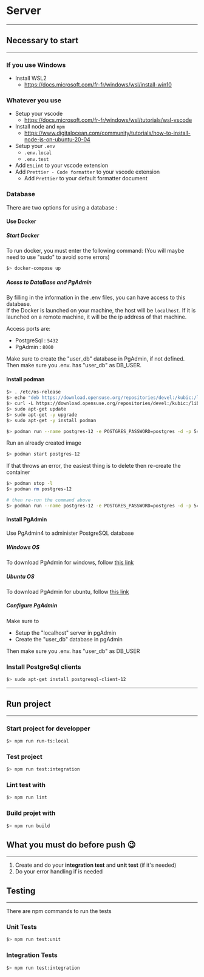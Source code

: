# Server

------------

## Necessary to start

------------

### If you use Windows

* Install WSL2
  * <https://docs.microsoft.com/fr-fr/windows/wsl/install-win10>

### Whatever you use

* Setup your vscode
  * <https://docs.microsoft.com/fr-fr/windows/wsl/tutorials/wsl-vscode>
* Install node and `npm`
  * <https://www.digitalocean.com/community/tutorials/how-to-install-node-js-on-ubuntu-20-04>
* Setup your `.env`
  * `.env.local`
  * `.env.test`
* Add `ESLint` to your vscode extension
* Add `Prettier - Code formatter` to your vscode extension
  * Add `Prettier` to your default formatter document

### Database

There are two options for using a database :

#### Use Docker

##### Start Docker

To run docker, you must enter the following command:
(You will maybe need to use "sudo" to avoid some errors)

```bash
$> docker-compose up
```

##### Acess to DataBase and PgAdmin

By filling in the information in the .env files, you can have access to this database.  
If the Docker is launched on your machine, the host will be `localhost`. If it is launched on a remote machine, it will be the ip address of that machine.

Access ports are:
* PostgreSql : `5432`
* PgAdmin : `8000`

Make sure to create the "user_db" database in PgAdmin, if not defined.  
Then make sure you .env. has "user_db" as DB_USER.

#### Install podman

``` bash
$> . /etc/os-release
$> echo "deb https://download.opensuse.org/repositories/devel:/kubic:/libcontainers:/stable/xUbuntu_${VERSION_ID}/ /" | sudo tee /etc/apt/sources.list.d/devel:kubic:libcontainers:stable.list
$> curl -L https://download.opensuse.org/repositories/devel:/kubic:/libcontainers:/stable/xUbuntu_${VERSION_ID}/Release.key | sudo apt-key add -
$> sudo apt-get update
$> sudo apt-get -y upgrade
$> sudo apt-get -y install podman
```

``` bash
$> podman run --name postgres-12 -e POSTGRES_PASSWORD=postgres -d -p 5432:5432 docker.io/library/postgres:12
```

Run an already created image

``` bash
$> podman start postgres-12
```

If that throws an error, the easiest thing is to delete then re-create the container

``` bash
$> podman stop -l
$> podman rm postgres-12

# then re-run the command above
$> podman run --name postgres-12 -e POSTGRES_PASSWORD=postgres -d -p 5432:5432 docker.io/library/postgres:12
```

#### Install PgAdmin

Use PgAdmin4 to administer PostgreSQL database

##### Windows OS

To download PgAdmin for windows, follow [this link](https://www.pgadmin.org/download/pgadmin-4-windows/)

##### Ubuntu OS

To download PgAdmin for ubuntu, follow [this link](https://www.pgadmin.org/download/pgadmin-4-apt/)

##### Configure PgAdmin

Make sure to

* Setup the "localhost" server in pgAdmin
* Create the "user_db" database in pgAdmin

Then  make sure you .env. has "user_db" as DB_USER

### Install PostgreSql clients

``` bash
$> sudo apt-get install postgresql-client-12
```

------------

## Run project

------------
### Start project for developper

```bash
$> npm run run-ts:local
```

### Test project

```bash
$> npm run test:integration
```

### Lint test with

```bash
$> npm run lint
```

### Build projet with

```bash
$> npm run build
```

## What you must do before push 😉

------------

1. Create and do your **integration test** and **unit test** (if it's needed)
2. Do your error handling if is needed

## Testing

------------

There are npm commands to run the tests
### Unit Tests

```bash
$> npm run test:unit
```

### Integration Tests
```bash
$> npm run test:integration
```
